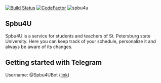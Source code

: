 [![Build Status](https://travis-ci.org/EeOneDown/spbu4u.svg?branch=master)](https://travis-ci.org/EeOneDown/spbu4u)
[![CodeFactor](https://www.codefactor.io/repository/github/eeonedown/spbu4u/badge)](https://www.codefactor.io/repository/github/eeonedown/spbu4u)
![spbu4u](https://user-images.githubusercontent.com/19958147/190895389-4684339f-9b8b-4ab4-ac3e-7e96fc4b6e90.png "Spbu4U")

## Spbu4U
Spbu4U is a service for students and teachers of St. Petersburg state University.  Here you can keep track of your schedule, personalize it and always be aware of its changes.  


## Getting started with Telegram
Username: @Spbu4UBot ([link](https://t.me/Spbu4UBot))
